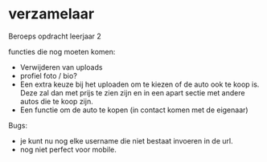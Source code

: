 # verzamelaar
Beroeps opdracht leerjaar 2




functies die nog moeten komen:
- Verwijderen van uploads
- profiel foto / bio?
- Een extra keuze bij het uploaden om te kiezen of de auto ook te koop is.
    Deze zal dan met prijs te zien zijn en in een apart sectie met andere autos die te koop zijn.
- Een functie om de auto te kopen (in contact komen met de eigenaar)

Bugs:
- je kunt nu nog elke username die niet bestaat invoeren in de url.
- nog niet perfect voor mobile.